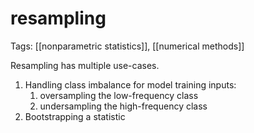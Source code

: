 # resampling
Tags: [[nonparametric statistics]], [[numerical methods]]

Resampling has multiple use-cases. 
1. Handling class imbalance for model training inputs:
	1. oversampling the low-frequency class
	2. undersampling the high-frequency class
2. Bootstrapping a statistic
